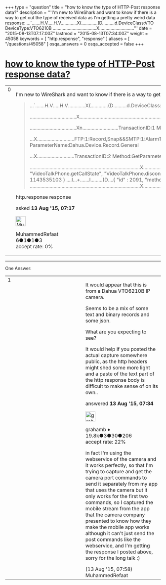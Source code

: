 +++
type = "question"
title = "how to know the type of HTTP-Post response data?"
description = '''I&#x27;m new to WireShark and want to know if there is a way to get out the type of received data as I&#x27;m getting a pretty weird data response:  ...`.......H.V.....H.V.............X(.............(D..........d.DeviceClass:VTO DeviceType:VTO6210B ...................................X............................'''
date = "2015-08-13T07:17:00Z"
lastmod = "2015-08-13T07:34:00Z"
weight = 45058
keywords = [ "http.response", "response" ]
aliases = [ "/questions/45058" ]
osqa_answers = 0
osqa_accepted = false
+++

<div class="headNormal">

# [how to know the type of HTTP-Post response data?](/questions/45058/how-to-know-the-type-of-http-post-response-data)

</div>

<div id="main-body">

<div id="askform">

<table id="question-table" style="width:100%;"><colgroup><col style="width: 50%" /><col style="width: 50%" /></colgroup><tbody><tr class="odd"><td style="width: 30px; vertical-align: top"><div class="vote-buttons"><div id="post-45058-score" class="post-score" title="current number of votes">0</div><div id="favorite-count" class="favorite-count"></div></div></td><td><div id="item-right"><div class="question-body"><p>I'm new to WireShark and want to know if there is a way to get out the type of received data as I'm getting a pretty weird data response:</p><blockquote><p>...`.......H.V.....H.V.............X(.............(D..........d.DeviceClass:VTO DeviceType:VTO6210B</p><p>...................................X...............................................................X................................U...........................TransactionID:1 Method:GetParameterValues ParameterName:Dahua.Device.Decode.Cfg</p><p>...................................Xn...........................TransactionID:1 Method:GetParameterValuesResponse ParameterName:Dahua.Device.Decode.Cfg FaultCode:Error</p><p>...X............................FTP:1:Record,Snap&amp;&amp;SMTP:1:AlarmText,AlarmSnap&amp;&amp;NTP:2:AdjustSysTime&amp;&amp;VideoCover:1:MutiCover&amp;&amp;AutoRegister:1:Login&amp;&amp;AutoMaintain:1:Reboot,DeleteFiles,ShutDown&amp;&amp;UPNP:1:SearchDevice&amp;&amp;DHCP:1:RequestIP&amp;&amp;STORE POSITION:1:FTP&amp;&amp;DefaultQuery:1:DQuery&amp;&amp;ImportantRecID:1:RECID&amp;&amp;ACFControl:1:ACF&amp;&amp;DavinciModule:1:WorkSheetCFGApart,StandardGOP&amp;&amp;Dahua.Gps:1:Locate&amp;&amp;Dahua.a4.9:1:Login&amp;&amp;Dahua.Device.Record.General:1:General&amp;&amp;Log:1:PageForPageLog&amp;&amp;QueryURL:1:CONFIG....Y...........................TransactionID:2 Method:GetParameterValues ParameterName:Dahua.Device.Record.General</p><p>...X............................TransactionID:2 Method:GetParameterValuesResponse ParameterName:Dahua.Device.Record.General FaultCode:OK IsGeneralRecord:1 IsAlarmRecord:1 IsMoveDetectRecord:1 IsLocalStore:1 IsRemoteStore:1 IsRedunancyStore:0 IsLocalurgentStore:1</p><p>...................................................................................X................................a...+.......a.........(D....{ "id" : 1067, "method" : "accessControl.listMethod", "params" : null, "session" : 1143535103 } ....X....+.................(D....{ "params" : { "method" : [ "accessControl.factory.instance", "accessControl.destroy", "accessControl.openDoor", "accessControl.listMethod" ] }, "result" : true, "session" : 1143535103 } ....Z...+.......Z.........(D....{ "id" : 1323, "method" : "system.listMethod", "params" : null, "session" : 1143535103 } ....X....+.................(D....{ "id" : 1323, "params" : { "method" : [ "system.listMethod", "VideoTalkPhone.getCallState", "VideoTalkPhone.disconnect", "VideoTalkPhone.attachCallState", "VideoTalkPhone.detachCallState", "mobile.getCaps" ] }, "result" : true, "session" : 1143535103 } ....t...+.......t.........(D....{ "id" : 1579, "method" : "accessControl.factory.instance", "params" : { "Channel" : 0 }, "session" : 1143535103 } ....X9...+.......9.........(D....{ "id" : 1579, "result" : true, "session" : 1143535103 } ....m...+.......m.........(D....{ "id" : 1835, "method" : "accessControl.openDoor", "object" : 1, "params" : null, "session" : 1143535103 } ....X9...+.......9.........(D....{ "id" : 1835, "result" : true, "session" : 1143535103 } ....l...+.......l.........(D....{ "id" : 2091, "method" : "accessControl.destroy", "object" : 1, "params" : null, "session" : 1143535103 } ....X9...+.......9.........(D....{ "id" : 2091, "result" : true, "session" : 1143535103 } ...................................................................................X...............................................................X...............................................................X...............................................................X...............................................................X...............................................................X...............................................................X...............................................................X...............................................................X...............................................................X...............................................................X...............................................................X...............................................................X...............................................................................................................X............................................................................</p></blockquote></div><div id="question-tags" class="tags-container tags">http.response response</div><div id="question-controls" class="post-controls"></div><div class="post-update-info-container"><div class="post-update-info post-update-info-user"><p>asked <strong>13 Aug '15, 07:17</strong></p><img src="https://secure.gravatar.com/avatar/8696dfe0dcd3cc565df94068c349a255?s=32&amp;d=identicon&amp;r=g" class="gravatar" width="32" height="32" alt="MuhammedRefaat&#39;s gravatar image" /><p>MuhammedRefaat<br />
<span class="score" title="6 reputation points">6</span><span title="1 badges"><span class="badge1">●</span><span class="badgecount">1</span></span><span title="1 badges"><span class="silver">●</span><span class="badgecount">1</span></span><span title="3 badges"><span class="bronze">●</span><span class="badgecount">3</span></span><br />
<span class="accept_rate" title="Rate of the user&#39;s accepted answers">accept rate:</span> <span title="MuhammedRefaat has no accepted answers">0%</span></p></div></div><div id="comments-container-45058" class="comments-container"></div><div id="comment-tools-45058" class="comment-tools"></div><div class="clear"></div><div id="comment-45058-form-container" class="comment-form-container"></div><div class="clear"></div></div></td></tr></tbody></table>

------------------------------------------------------------------------

<div class="tabBar">

<span id="sort-top"></span>

<div class="headQuestions">

One Answer:

</div>

</div>

<span id="45059"></span>

<div id="answer-container-45059" class="answer">

<table style="width:100%;"><colgroup><col style="width: 50%" /><col style="width: 50%" /></colgroup><tbody><tr class="odd"><td style="width: 30px; vertical-align: top"><div class="vote-buttons"><div id="post-45059-score" class="post-score" title="current number of votes">1</div></div></td><td><div class="item-right"><div class="answer-body"><p>It would appear that this is from a Dahua VTO6210B IP camera.</p><p>Seems to be a mix of some text and binary records and some json.</p><p>What are you expecting to see?</p><p>It would help if you posted the actual capture somewhere public, as the http headers might shed some more light and a paste of the text part of the http response body is difficult to make sense of on its own..</p></div><div class="answer-controls post-controls"></div><div class="post-update-info-container"><div class="post-update-info post-update-info-user"><p>answered <strong>13 Aug '15, 07:34</strong></p><img src="https://secure.gravatar.com/avatar/d2a7e24ca66604c749c7c88c1da8ff78?s=32&amp;d=identicon&amp;r=g" class="gravatar" width="32" height="32" alt="grahamb&#39;s gravatar image" /><p>grahamb ♦<br />
<span class="score" title="19834 reputation points"><span>19.8k</span></span><span title="3 badges"><span class="badge1">●</span><span class="badgecount">3</span></span><span title="30 badges"><span class="silver">●</span><span class="badgecount">30</span></span><span title="206 badges"><span class="bronze">●</span><span class="badgecount">206</span></span><br />
<span class="accept_rate" title="Rate of the user&#39;s accepted answers">accept rate:</span> <span title="grahamb has 274 accepted answers">22%</span></p></div></div><div id="comments-container-45059" class="comments-container"><span id="45062"></span><div id="comment-45062" class="comment"><div id="post-45062-score" class="comment-score"></div><div class="comment-text"><p>in fact I'm using the webservice of the camera and it works perfectly, so that I'm trying to capture and get the camera port commands to send it separately from my app that uses the camera but it only works for the first two commands, so I captured the mobile stream from the app that the camera company presented to know how they make the mobile app works although it can't just send the post commands like the webservice, and I'm getting the response I posted above, sorry for the long talk :)</p></div><div id="comment-45062-info" class="comment-info"><span class="comment-age">(13 Aug '15, 07:58)</span> MuhammedRefaat</div></div></div><div id="comment-tools-45059" class="comment-tools"></div><div class="clear"></div><div id="comment-45059-form-container" class="comment-form-container"></div><div class="clear"></div></div></td></tr></tbody></table>

</div>

<div class="paginator-container-left">

</div>

</div>

</div>

